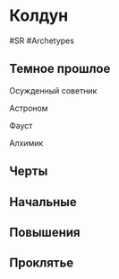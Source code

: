 # **Колдун**

#SR #Archetypes 
## **Темное прошлое**

Осужденный советник

Астроном

Фауст

Алхимик

## **Черты**

## **Начальные**



## **Повышения**



## **Проклятье**


